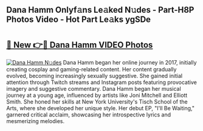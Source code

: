 ## Dana Hamm Onlyf𝚊ns Le𝚊ked N𝚞des - Part-H8P Photos Video - Hot Part Le𝚊ks ygSDe

# <h2><a href="http://ab33944.deff.icu/?id=Dana+Hamm">🔗 New 👉🔴 Dana Hamm VIDEO Photos</a></h2>

[![Dana Hamm N𝚞des](https://i.imgur.com/rIISA9y.gif)](http://ab33944.deff.icu/?id=Dana+Hamm)
Dana Hamm began her online journey in 2017, initially creating cosplay and gaming-related content. Her content gradually evolved, becoming increasingly sexually suggestive. She gained initial attention through Twitch streams and Instagram posts featuring provocative imagery and suggestive commentary. Dana Hamm began her musical journey at a young age, influenced by artists like Joni Mitchell and Elliott Smith. She honed her skills at New York University's Tisch School of the Arts, where she developed her unique style. Her debut EP, "I'll Be Waiting," garnered critical acclaim, showcasing her introspective lyrics and mesmerizing melodies.

